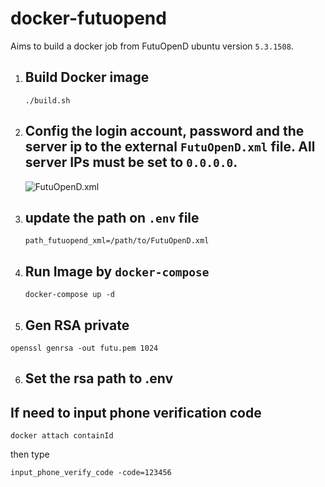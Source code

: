 # docker-futuopend
Aims to build a docker job from FutuOpenD ubuntu version `5.3.1508`. 


1. ## Build Docker image
    `./build.sh` 

2. ## Config the login account, password and the server ip to the external `FutuOpenD.xml` file. All server IPs must be set to `0.0.0.0`.

    ![FutuOpenD.xml](https://github.com/hungchai/docker-futuopend/blob/master/sample.png)

3. ## update the path on `.env` file
    `path_futuopend_xml=/path/to/FutuOpenD.xml`

4. ## Run Image by `docker-compose`
    ```
    docker-compose up -d
    ```
5. ## Gen RSA private
```
openssl genrsa -out futu.pem 1024
```

6. ## Set the rsa path to .env


## If need to input phone verification code
```
docker attach containId
```
then type
```
input_phone_verify_code -code=123456
```

